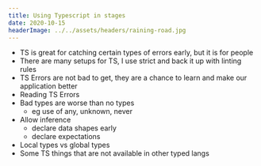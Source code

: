 ```yaml
---
title: Using Typescript in stages
date: 2020-10-15
headerImage: ../../assets/headers/raining-road.jpg
---
```


-   TS is great for catching certain types of errors early, but it is for people
-   There are many setups for TS, I use strict and back it up with linting rules
-   TS Errors are not bad to get, they are a chance to learn and make our application better
-   Reading TS Errors
-   Bad types are worse than no types
    -   eg use of any, unknown, never
-   Allow inference
    -   declare data shapes early
    -   declare expectations
-   Local types vs global types
-   Some TS things that are not available in other typed langs
